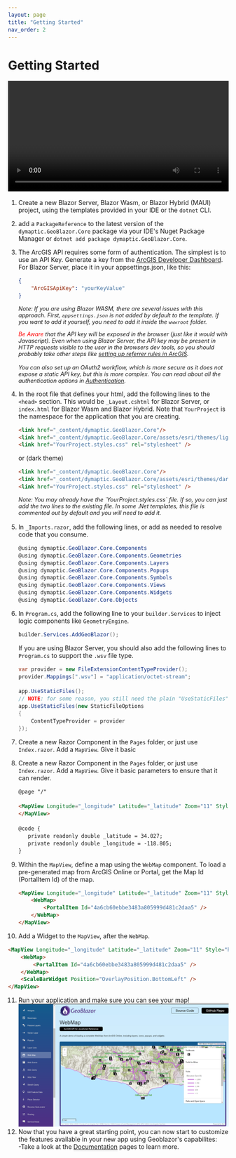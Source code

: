 ```yaml
---
layout: page
title: "Getting Started"
nav_order: 2
---
```


# Getting Started

<video style="width: 100%;" controls>
    <source src="../assets/videos/GeoBlazorDemo1_with_music_and_text.mp4" type="video/mp4">
    Your browser does not support the video tag.
</video>

1. Create a new Blazor Server, Blazor Wasm, or Blazor Hybrid (MAUI) project, using the templates provided in your IDE or
   the `dotnet` CLI.
2. add a `PackageReference` to the latest version of the `dymaptic.GeoBlazor.Core` package via your IDE's Nuget Package
   Manager or `dotnet add package dymaptic.GeoBlazor.Core`.
3. The ArcGIS API requires some form of authentication. The simplest is to use an API Key. Generate a key from
   the [ArcGIS Developer Dashboard](https://developers.arcgis.com/api-keys/). For Blazor Server, place it in your
   appsettings.json, like this:

   ```json
   {
       "ArcGISApiKey": "yourKeyValue"
   }
   ```
   <div style="font-size: 0.8rem; font-style: italic; margin-bottom: 1rem;">

   Note: If you are using Blazor WASM, there are several issues with this approach. First, <code>appsettings.json</code>
   is not added by default to the template.
   If you want to add it yourself, you need to add it inside the <code>wwwroot</code> folder.

   <span style="color:red;">Be Aware</span> that the API key will be exposed in the browser
   (just like it would with Javascript). Even when using Blazor Server, the API key may be present in HTTP requests
   visible to the user in the browsers dev tools, so you should probably take other steps
   like <a href="https://developers.arcgis.com/documentation/mapping-apis-and-services/security/api-keys/#referrers" target="_blank">
   setting up referrer rules
   in ArcGIS</a>.
   </div>
   <div style="font-size: 0.8rem; font-style: italic">
   You can also set up an OAuth2 workflow, which is more secure as it does not expose a static API key, 
   but this is more complex. You can read about all the authentication options in <a href="authentication">Authentication</a>.
   </div>
4. In the root file that defines your html, add the following lines to the `<head>` section.
   This would be `_Layout.cshtml` for Blazor Server, or `index.html` for Blazor Wasm and Blazor Hybrid.
   Note that `YourProject` is the namespace for the application that you are creating.

    ```html
    <link href="_content/dymaptic.GeoBlazor.Core"/>
    <link href="_content/dymaptic.GeoBlazor.Core/assets/esri/themes/light/main.css" rel="stylesheet" />
    <link href="YourProject.styles.css" rel="stylesheet" />
    ```

   or (dark theme)

    ```html
    <link href="_content/dymaptic.GeoBlazor.Core"/>
    <link href="_content/dymaptic.GeoBlazor.Core/assets/esri/themes/dark/main.css" rel="stylesheet" />
    <link href="YourProject.styles.css" rel="stylesheet" />
    ```

   <div style="font-size: 0.8rem; font-style: italic; margin-bottom: 1rem;">
   Note: You may already have the `YourProject.styles.css` file. If so, you can just add the two lines to the existing file. In some .Net templates, this file is commented out by default and you will need to add it.
   </div>
5. In `_Imports.razor`, add the following lines, or add as needed to resolve code that you consume.

   ```csharp
   @using dymaptic.GeoBlazor.Core.Components
   @using dymaptic.GeoBlazor.Core.Components.Geometries
   @using dymaptic.GeoBlazor.Core.Components.Layers
   @using dymaptic.GeoBlazor.Core.Components.Popups
   @using dymaptic.GeoBlazor.Core.Components.Symbols
   @using dymaptic.GeoBlazor.Core.Components.Views
   @using dymaptic.GeoBlazor.Core.Components.Widgets
   @using dymaptic.GeoBlazor.Core.Objects
   ```
6. In `Program.cs`, add the following line to your `builder.Services` to inject logic components like `GeometryEngine`.

   ```csharp
   builder.Services.AddGeoBlazor();
   ```

   If you are using Blazor Server, you should also add the following lines to `Program.cs` to support the `.wsv` file type.

   ```csharp
   var provider = new FileExtensionContentTypeProvider();
   provider.Mappings[".wsv"] = "application/octet-stream";

   app.UseStaticFiles();
   // NOTE: for some reason, you still need the plain "UseStaticFiles" call above
   app.UseStaticFiles(new StaticFileOptions
   {
       ContentTypeProvider = provider
   });
   ```

7. Create a new Razor Component in the `Pages` folder, or just use `Index.razor`. Add a `MapView`. Give it basic

8. Create a new Razor Component in the `Pages` folder, or just use `Index.razor`. Add a `MapView`. Give it basic
   parameters to ensure that it can render.

   ```html
   @page "/"

   <MapView Longitude="_longitude" Latitude="_latitude" Zoom="11" Style="height: 400px; width: 100%;"> 
   </MapView>

   @code {
      private readonly double _latitude = 34.027;
      private readonly double _longitude = -118.805;
   } 
   ```
9. Within the `MapView`, define a map using the `WebMap` component. To load a pre-generated map from ArcGIS Online or
   Portal, get the Map Id (PortalItem Id)
   of the map.

   ```html
   <MapView Longitude="_longitude" Latitude="_latitude" Zoom="11" Style="height: 400px; width: 100%;"> 
       <WebMap>
           <PortalItem Id="4a6cb60ebbe3483a805999d481c2daa5" />
       </WebMap>
   </MapView>
   ```
10. Add a Widget to the `MapView`, after the `WebMap`.

   ```html
   <MapView Longitude="_longitude" Latitude="_latitude" Zoom="11" Style="height: 400px; width: 100%;"> 
       <WebMap>
           <PortalItem Id="4a6cb60ebbe3483a805999d481c2daa5" />
       </WebMap>
       <ScaleBarWidget Position="OverlayPosition.BottomLeft" />
   </MapView>
   ```
11. Run your application and make sure you can see your map!
    ![Web Map Sample](../assets/images/webmap.png)
12. Now that you have a great starting point, you can now start to customize the features available in your new app
    using Geoblazor's capabilites:<br/>
    -Take a look at the [Documentation](https://docs.geoblazor.com/index.html) pages to learn more.<br/>
     
